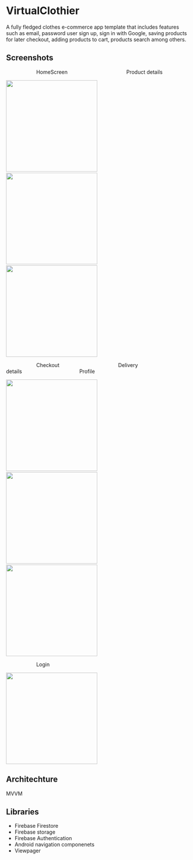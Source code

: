 # VirtualClothier

A fully fledged clothes e-commerce app template that includes features such as email, password user sign up, sign in with Google,
saving products for later checkout, adding products to cart, products search among others.


## Screenshots
&nbsp;&nbsp;&nbsp;&nbsp;&nbsp;&nbsp;&nbsp;&nbsp;&nbsp;&nbsp;&nbsp;&nbsp;&nbsp;&nbsp;&nbsp;&nbsp;&nbsp;&nbsp;&nbsp;&nbsp;&nbsp;HomeScreen&nbsp;&nbsp;&nbsp;&nbsp;&nbsp;&nbsp;&nbsp;&nbsp;&nbsp;&nbsp;&nbsp;&nbsp;&nbsp;&nbsp;&nbsp;&nbsp;&nbsp;&nbsp;&nbsp;&nbsp;&nbsp;&nbsp;&nbsp;&nbsp;&nbsp;&nbsp;&nbsp;&nbsp;&nbsp;&nbsp;&nbsp;&nbsp;&nbsp;&nbsp;&nbsp;&nbsp;&nbsp;&nbsp;&nbsp;&nbsp; Product details <p></p>


 
 
 <img src="screenshots/Screenshot_2021-10-22-13-57-29-13.png"  width="250"> &nbsp;&nbsp;&nbsp;&nbsp;&nbsp;&nbsp;&nbsp;  <img src="screenshots/Screenshot_2021-10-22-13-58-11-10.png"  width="250">  &nbsp;&nbsp;&nbsp;&nbsp;&nbsp;&nbsp;&nbsp; <img src="screenshots/Screenshot_2021-10-22-15-38-18-85.png"  width="250">  <p></p>
&nbsp;&nbsp;&nbsp;&nbsp;&nbsp;&nbsp;&nbsp;&nbsp;&nbsp;&nbsp;&nbsp;&nbsp;&nbsp;&nbsp;&nbsp;&nbsp;&nbsp;&nbsp;&nbsp;&nbsp;&nbsp;Checkout&nbsp;&nbsp;&nbsp;&nbsp;&nbsp;&nbsp;&nbsp;&nbsp;&nbsp;&nbsp;&nbsp;&nbsp;&nbsp;&nbsp;&nbsp;&nbsp;&nbsp;&nbsp;&nbsp;&nbsp;&nbsp;&nbsp;&nbsp;&nbsp;&nbsp;&nbsp;&nbsp;&nbsp;&nbsp;&nbsp;&nbsp;&nbsp;&nbsp;&nbsp;&nbsp;&nbsp;&nbsp;&nbsp;&nbsp;&nbsp; Delivery details&nbsp;&nbsp;&nbsp;&nbsp;&nbsp;&nbsp;&nbsp;&nbsp;&nbsp;&nbsp;&nbsp;&nbsp;&nbsp;&nbsp;&nbsp;&nbsp;&nbsp;&nbsp;&nbsp;&nbsp;&nbsp;&nbsp;&nbsp;&nbsp;&nbsp;&nbsp;&nbsp;&nbsp;&nbsp;&nbsp;&nbsp;&nbsp;&nbsp;&nbsp;&nbsp;&nbsp;&nbsp;&nbsp;&nbsp;&nbsp;Profile

 <img src="screenshots/Screenshot_2021-10-22-13-58-18-58.png"  width="250">&nbsp;&nbsp;&nbsp;&nbsp;&nbsp;&nbsp;&nbsp;  <img src="screenshots/Screenshot_2021-10-22-15-30-42-10.png"  width="250">&nbsp;&nbsp;&nbsp;&nbsp;&nbsp;&nbsp;&nbsp;  <img src="screenshots/Screenshot_2021-10-22-14-07-11-00.png"  width="250"> <p></p>
 
 &nbsp;&nbsp;&nbsp;&nbsp;&nbsp;&nbsp;&nbsp;&nbsp;&nbsp;&nbsp;&nbsp;&nbsp;&nbsp;&nbsp;&nbsp;&nbsp;&nbsp;&nbsp;&nbsp;&nbsp;&nbsp;Login <p></p>
 <img src="screenshots/Screenshot_2021-10-22-14-07-38-49.png"  width="250">


## Architechture
MVVM

## Libraries
- Firebase Firestore
- Firebase storage
- Firebase Authentication
- Android navigation componenets
- Viewpager




